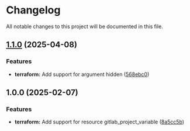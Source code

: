 # Changelog

All notable changes to this project will be documented in this file.

## [1.1.0](https://gitlab.com/terraform-child-modules-48151/terraform-gitlab-project_variable/compare/v1.0.0...v1.1.0) (2025-04-08)

### Features

* **terraform:** Add support for argument hidden ([568ebc0](https://gitlab.com/terraform-child-modules-48151/terraform-gitlab-project_variable/commit/568ebc00ec72e3d80cfc9df7cfc374fed0bea932))

## 1.0.0 (2025-02-07)

### Features

* **terraform:** Add support for resource gitlab_project_variable ([8a5cc5b](https://gitlab.com/terraform-child-modules-48151/terraform-gitlab-project_variable/commit/8a5cc5bf7256320348be1cb6179e3ab7e8071e4e))

